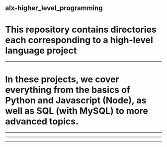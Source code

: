 ## alx-higher_level_programming

# This repository contains directories each corresponding to a high-level language project

--------------------------------------
# In these projects, we cover everything from the basics of Python and Javascript (Node), as well as SQL (with MySQL) to more advanced topics.
---------------------------------
---------------------------------

-----------------------------------------------
